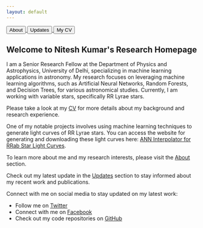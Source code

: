 ```yaml
---
layout: default
---
```




<a href="about.html">
  <button>About</button>
</a> <a href="update.html">
  <button>Updates</button>
</a> <a href="../Nitesh_CV.pdf">
  <button>
    My CV
  </button>
</a>





## Welcome to Nitesh Kumar's Research Homepage

I am a Senior Research Fellow at the Department of Physics and Astrophysics, University of Delhi, specializing in machine learning applications in astronomy. My research focuses on leveraging machine learning algorithms, such as Artificial Neural Networks, Random Forests, and Decision Trees, for various astronomical studies. Currently, I am working with variable stars, specifically RR Lyrae stars.

Please take a look at my [CV](../Nitesh_CV.pdf) for more details about my background and research experience.

One of my notable projects involves using machine learning techniques to generate light curves of RR Lyrae stars. You can access the website for generating and downloading these light curves here: [ANN Interpolator for RRab Star Light Curves](http://ann-interpolator.web.app/).

To learn more about me and my research interests, please visit the [About](about.md) section.

Check out my latest update in the [Updates](update.md) section to stay informed about my recent work and publications.

Connect with me on social media to stay updated on my latest work:

- Follow me on [Twitter](http://www.twitter.com/astro_nitesh)
- Connect with me on [Facebook](http://www.facebook.com/Nits874)
- Check out my code repositories on [GitHub](http://www.github.com/niteshchandra039)
